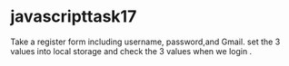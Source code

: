 # javascripttask17
Take a register form including username, password,and Gmail. set the 3 values into local storage and check the 3 values when we login .
